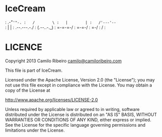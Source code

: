 IceCream
==============

:    .-"`'"-.
:   /        \
:   |        |
:   /'---'--`\
:  |          |
:  \.--.---.-./
:  (_.--._.-._)
:    \=-=-=-/
:     \=-=-/
:      \=-/
:       \/
:

LICENCE
=======

Copyright 2013 Camilo Ribeiro camilo@camiloribeiro.com

This file is part of IceCream.

Licensed under the Apache License, Version 2.0 (the "License"); you may not use this file except in compliance with the License. You may obtain a copy of the License at

http://www.apache.org/licenses/LICENSE-2.0

Unless required by applicable law or agreed to in writing, software distributed under the License is distributed on an "AS IS" BASIS, WITHOUT WARRANTIES OR CONDITIONS OF ANY KIND, either express or implied. See the License for the specific language governing permissions and limitations under the License.
